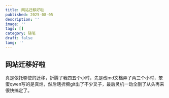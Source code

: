```yaml
---
title: 网站迁移好啦
published: 2025-08-05
description: ''
image: ''
tags: []
category: 随笔
draft: false 
lang: ''
---
```


## 网站迁移好啦

真是依托够使的迁移，折腾了我四五个小时，先是改md文档弄了两三个小时，笨蛋qwen写的是真烂，然后瞎折腾git出了不少叉子，最后灵机一动全删了从头再来很快搞定了。